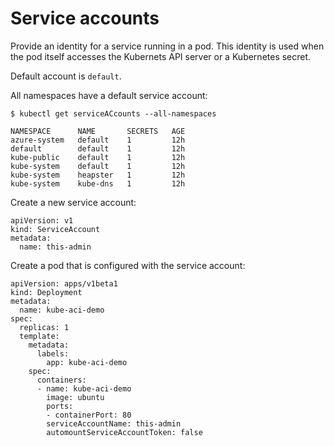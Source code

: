 # Service accounts

Provide an identity for a service running in a pod. This identity is used when the pod itself accesses the Kubernets API server or a Kubernetes secret.

Default account is `default`.

All namespaces have a default service account:

```
$ kubectl get serviceACcounts --all-namespaces

NAMESPACE      NAME       SECRETS   AGE
azure-system   default    1         12h
default        default    1         12h
kube-public    default    1         12h
kube-system    default    1         12h
kube-system    heapster   1         12h
kube-system    kube-dns   1         12h
```

Create a new service account:

```
apiVersion: v1
kind: ServiceAccount
metadata:
  name: this-admin
```

Create a pod that is configured with the service account:

```
apiVersion: apps/v1beta1
kind: Deployment
metadata:
  name: kube-aci-demo
spec:
  replicas: 1
  template:
    metadata:
      labels:
        app: kube-aci-demo
    spec:
      containers:
      - name: kube-aci-demo
        image: ubuntu
        ports:
        - containerPort: 80
        serviceAccountName: this-admin
        automountServiceAccountToken: false
```
